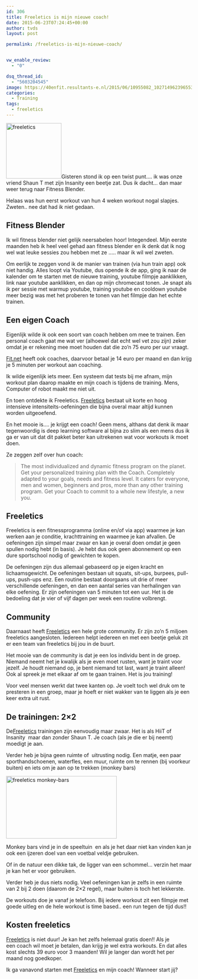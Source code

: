 ```yaml
---
id: 306
title: Freeletics is mijn nieuwe coach!
date: 2015-06-23T07:24:45+00:00
author: tvds
layout: post

permalink: /freeletics-is-mijn-nieuwe-coach/


vw_enable_review:
  - "0"

dsq_thread_id:
  - "5603204545"
image: https://40enfit.resultants-e.nl/2015/06/10955082_1027149623965538_5712663435688962450_o.jpg
categories:
  - Training
tags:
  - freeletics
---
```

[<img class="alignleft size-thumbnail wp-image-309" src="https://40enfit.resultants-e.nl/2015/06/11043192_1612083052358952_6589216528253545437_n-150x150.png" alt="freeletics" width="150" height="150" srcset="https://40enfit.resultants-e.nl/2015/06/11043192_1612083052358952_6589216528253545437_n-150x150.png 150w, https://40enfit.resultants-e.nl/2015/06/11043192_1612083052358952_6589216528253545437_n-80x80.png 80w, https://40enfit.resultants-e.nl/2015/06/11043192_1612083052358952_6589216528253545437_n-360x360.png 360w" sizes="(max-width: 150px) 100vw, 150px" />](https://40enfit.resultants-e.nl/2015/06/11043192_1612083052358952_6589216528253545437_n.png)Gisteren stond ik op een twist punt&#8230;. ik was onze vriend Shaun T met zijn Insanity een beetje zat. Dus ik dacht&#8230; dan maar weer terug naar Fitness Blender.

Helaas was hun eerst workout van hun 4 weken workout nogal slapjes. Zweten.. nee dat had ik niet gedaan.<!--more-->

## Fitness Blender

Ik wil fitness blender niet gelijk neersabelen hoor! Integendeel. Mijn eerste maanden heb ik heel veel gehad aan fitness blender en ik denk dat ik nog wel wat leuke sessies zou hebben met ze &#8230;.. maar ik wil wel zweten.

Om eerlijk te zeggen vond ik de manier van trainen (via hun train app) ook niet handig. Alles loopt via Youtube, dus opende ik de app, ging ik naar de kalender om te starten met de nieuwe training, youtube filmpje aanklikken, link naar youtube aanklikken, en dan op mijn chromecast tonen. Je snapt als ik per sessie met warmup youtube, training youtube en cooldown youtube meer bezig was met het proberen te tonen van het filmpje dan het echte trainen.

## Een eigen Coach

Eigenlijk wilde ik ook een soort van coach hebben om mee te trainen. Een personal coach gaat me wat ver (alhoewel dat echt wel vet zou zijn) zeker omdat je er rekening mee moet houden dat die zo&#8217;n 75 euro per uur vraagt.

[Fit.net](http://fit.net/) heeft ook coaches, daarvoor betaal je 14 euro per maand en dan krijg je 5 minuten per workout aan coaching.

Ik wilde eigenlijk iets meer. Een systeem dat tests bij me afnam, mijn workout plan daarop maakte en mijn coach is tijdens de training. Mens, Computer of robot maakt me niet uit.

En toen ontdekte ik Freeletics. [Freeletics](https://www.freeletics.com/r/theov-SywtcT) bestaat uit korte en hoog intensieve intensiteits-oefeningen die bijna overal maar altijd kunnen worden uitgeoefend.

En het mooie is&#8230;. je krijgt een coach! Geen mens, althans dat denk ik maar tegenwoordig is deep learning software al bijna zo slim als een mens dus ik ga er van uit dat dit pakket beter kan uitrekenen wat voor workouts ik moet doen.

Ze zeggen zelf over hun coach:

> The most individualized and dynamic fitness program on the planet. Get your personalized training plan with the Coach. Completely adapted to your goals, needs and fitness level. It caters for everyone, men and women, beginners and pros, more than any other training program. Get your Coach to commit to a whole new lifestyle, a new you.

## Freeletics

Freeletics is een fitnessprogramma (online en/of via app) waarmee je kan werken aan je conditie, krachttraining en waarmee je kan afvallen. De oefeningen zijn simpel maar zwaar en kan je overal doen omdat je geen spullen nodig hebt (in basis). Je hebt dus ook geen abonnement op een dure sportschool nodig of gewichten te kopen.

De oefeningen zijn dus allemaal gebaseerd op je eigen kracht en lichaamsgewicht. De oefeningen bestaan uit squats, sit-ups, burpees, pull-ups, push-ups enz. Een routine bestaat doorgaans uit drie of meer verschillende oefeningen, en dan een aantal series van herhalingen van elke oefening. Er zijn oefeningen van 5 minuten tot een uur. Het is de bedoeling dat je vier of vijf dagen per week een routine volbrengt.

## Community

Daarnaast heeft [Freeletics](https://www.freeletics.com/r/theov-SywtcT) een hele grote community. Er zijn zo&#8217;n 5 miljoen freeletics aangesloten. Iedereen helpt iedereen en met een beetje geluk zit er een team van freeletics bij jou in de buurt.

Het mooie van de community is dat je een los individu bent in de groep. Niemand neemt het je kwalijk als je even moet rusten, want je traint voor jezelf. Je houdt niemand op, je bent niemand tot last, want je traint alleen! Ook al spreek je met elkaar af om te gaan trainen. Het is jou training!

Voor veel mensen werkt dat twee kanten op. Je voelt toch wel druk om te presteren in een groep, maar je hoeft er niet wakker van te liggen als je een keer extra uit rust.

## De trainingen: 2&#215;2

De[Freeletics](https://www.freeletics.com/r/theov-SywtcT) trainingen zijn eenvoudig maar zwaar. Het is als HiiT of Insanity  maar dan zonder Shaun T. Je coach (als je die er bij neemt) moedigt je aan.

Verder heb je bijna geen ruimte of  uitrusting nodig. Een matje, een paar sporthandschoenen, waterfles, een muur, ruimte om te rennen (bij voorkeur buiten) en iets om je aan op te trekken (monkey bars)

<img class="alignleft size-medium wp-image-311" src="https://40enfit.resultants-e.nl/2015/06/monkey-bars-300x169.jpg" alt="freeletics monkey-bars" width="300" height="169" srcset="https://40enfit.resultants-e.nl/2015/06/monkey-bars-300x169.jpg 300w, https://40enfit.resultants-e.nl/2015/06/monkey-bars-1024x576.jpg 1024w, https://40enfit.resultants-e.nl/2015/06/monkey-bars-750x420.jpg 750w, https://40enfit.resultants-e.nl/2015/06/monkey-bars-1140x641.jpg 1140w" sizes="(max-width: 300px) 100vw, 300px" />

Monkey bars vind je in de speeltuin  en als je het daar niet kan vinden kan je ook een ijzeren doel van een voetbal veldje gebruiken.

Of in de natuur een dikke tak, de ligger van een schommel&#8230; verzin het maar je kan het er voor gebruiken.

Verder heb je dus niets nodig. Veel oefeningen kan je zelfs in een ruimte van 2 bij 2 doen (daarom de 2&#215;2 regel), maar buiten is toch het lekkerste.

De workouts doe je vanaf je telefoon. Bij iedere workout zit een filmpje met goede uitleg en de hele workout is time based.. een run tegen de tijd dus!!

## Kosten freeletics

[Freeletics](https://www.freeletics.com/r/theov-SywtcT) is niet duur! Je kan het zelfs helemaal gratis doen!! Als je een coach wil moet je betalen, dan krijg je wel extra workouts. En dat alles kost slechts 39 euro voor 3 maanden! Wil je langer dan wordt het per maand nog goedkoper.

Ik ga vanavond starten met [Freeletics](https://www.freeletics.com/r/theov-SywtcT) en mijn coach! Wanneer start jij?